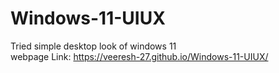 # Windows-11-UIUX
Tried simple desktop look of windows 11 <br>
webpage Link: https://veeresh-27.github.io/Windows-11-UIUX/
